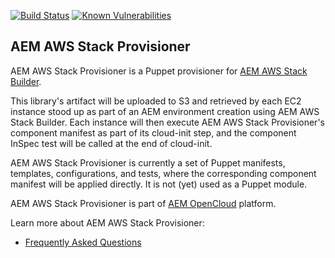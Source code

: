 [![Build Status](https://github.com/shinesolutions/aem-aws-stack-provisioner/workflows/CI/badge.svg)](https://github.com/shinesolutions/aem-aws-stack-provisioner/actions?query=workflow%3ACI)
[![Known Vulnerabilities](https://snyk.io/test/github/shinesolutions/aem-aws-stack-provisioner/badge.svg)](https://snyk.io/test/github/shinesolutions/aem-aws-stack-provisioner)

AEM AWS Stack Provisioner
-------------------------

AEM AWS Stack Provisioner is a Puppet provisioner for [AEM AWS Stack Builder](https://github.com/shinesolutions/aem-aws-stack-builder).

This library's artifact will be uploaded to S3 and retrieved by each EC2 instance stood up as part of an AEM environment creation using AEM AWS Stack Builder. Each instance will then execute AEM AWS Stack Provisioner's component manifest as part of its cloud-init step, and the component InSpec test will be called at the end of cloud-init.

AEM AWS Stack Provisioner is currently a set of Puppet manifests, templates, configurations, and tests, where the corresponding component manifest will be applied directly. It is not (yet) used as a Puppet module.

AEM AWS Stack Provisioner is part of [AEM OpenCloud](https://aemopencloud.io) platform.

Learn more about AEM AWS Stack Provisioner:

* [Frequently Asked Questions](https://github.com/shinesolutions/aem-aws-stack-provisioner/blob/main/docs/faq.md)